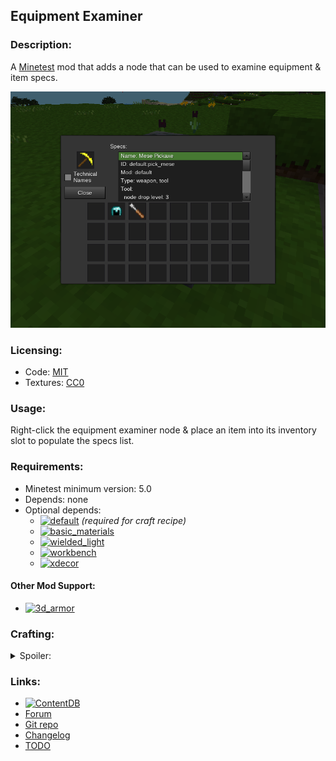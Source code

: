 ## Equipment Examiner

### Description:

A [Minetest](https://www.minetest.net/) mod that adds a node that can be used to examine equipment & item specs.

![screenshot](screenshot.png)

### Licensing:

- Code: [MIT](LICENSE.txt)
- Textures: [CC0](textures//sources.txt)

### Usage:

Right-click the equipment examiner node & place an item into its inventory slot to populate the specs list.

### Requirements:

- Minetest minimum version: 5.0
- Depends: none
- Optional depends:
	- [![default](https://img.shields.io/static/v1?label=GitHub&message=default&color=%23375a7f&logo=github)](https://github.com/minetest/minetest_game/tree/master/mods/default) *(required for craft recipe)*
	- [![basic_materials](https://img.shields.io/static/v1?label=ContentDB&message=basic_materials&color=%23375a7f&logo=minetest)](https://content.minetest.net/packages/VanessaE/basic_materials/)
	- [![wielded_light](https://img.shields.io/static/v1?label=ContentDB&message=wielded_light&color=%23375a7f&logo=minetest)](https://content.minetest.net/packages/bell07/wielded_light/)
	- [![workbench](https://img.shields.io/static/v1?label=GitHub&message=workbench&color=%23375a7f&logo=minetest)](https://github.com/AntumMT/mod-workbench)
	- [![xdecor](https://img.shields.io/static/v1?label=ContentDB&message=xdecor&color=%23375a7f&logo=minetest)](https://content.minetest.net/packages/jp/xdecor/)

#### Other Mod Support:

- [![3d_armor](https://img.shields.io/static/v1?label=ContentDB&message=3d_armor&color=%23375a7f&logo=minetest)](https://content.minetest.net/packages/stu/3d_armor/)

### Crafting:

<details>
<summary>Spoiler:</summary>

Key:
- d:s = default:steel_ingot (wrought iron ingot)
- d:b = default:bronze_ingot (bronze ingot)
- d:o = default:obsidianbrick (obsidian brick)
- b:i = basic_materials:ic (simple integrated circuit)

<blockquote>

Without `basic_materials`:
```
┌─────┬─────┬─────┐
│ d:s │ d:b │ d:s │
├─────┼─────┼─────┤
│ d:b │ d:o │ d:b │
├─────┼─────┼─────┤
│ d:s │ d:b │ d:s │
└─────┴─────┴─────┘
```

With `basic_materials`:
```
┌─────┬─────┬─────┐
│ d:s │ d:b │ d:s │
├─────┼─────┼─────┤
│ d:b │ b:i │ d:b │
├─────┼─────┼─────┤
│ d:s │ d:b │ d:s │
└─────┴─────┴─────┘
```

</blockquote>
</details>

### Links:

- [![ContentDB](https://img.shields.io/static/v1?label=ContentDB&message=equip_exam&color=%23375a7f&logo=minetest)](https://content.minetest.net/packages/AntumDeluge/equip_exam/)
- [Forum](https://forum.minetest.net/viewtopic.php?t=26618)
- [Git repo](https://github.com/AntumMT/mod-equip_exam)
- [Changelog](changelog.txt)
- [TODO](TODO.txt)
